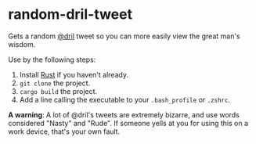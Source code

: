 random-dril-tweet
=================

Gets a random [@dril](https://twitter.com/dril) tweet so you can more easily view the great man's wisdom.

Use by the following steps:

1. Install [Rust](https://www.rust-lang.org/) if you haven't already.
2. `git clone` the project.
3. `cargo build` the project.
4. Add a line calling the executable to your `.bash_profile` or `.zshrc`.

**A warning**: A lot of @dril's tweets are extremely bizarre, and use words considered "Nasty" and "Rude". If someone yells at you for using this on a work device, that's your own fault.
